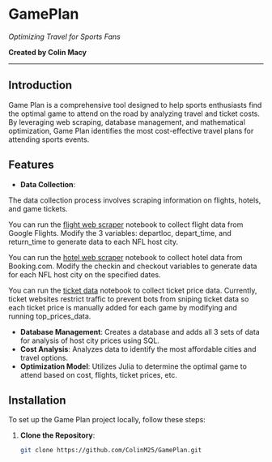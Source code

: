# GamePlan

*Optimizing Travel for Sports Fans*

**Created by Colin Macy**

---

## Introduction

Game Plan is a comprehensive tool designed to help sports enthusiasts find the optimal game to attend on the road by analyzing travel and ticket costs. By leveraging web scraping, database management, and mathematical optimization, Game Plan identifies the most cost-effective travel plans for attending sports events.

## Features

- **Data Collection**:

The data collection process involves scraping information on flights, hotels, and game tickets. 

You can run the [flight web scraper](./flight_webscraper.ipynb) notebook to collect flight data from Google Flights. Modify the 3 variables: departloc, depart_time, and return_time to generate data to each NFL host city.

You can run the [hotel web scraper](./hotel_webscraper.ipynb) notebook to collect hotel data from Booking.com. Modify the checkin and checkout variables to generate data for each NFL host city on the specified dates. 

You can run the [ticket data](./ticket_data.ipynb) notebook to collect ticket price data. Currently, ticket websites restrict traffic to prevent bots from sniping ticket data so each ticket price is manually added for each game by modifying and running top_prices_data.

- **Database Management**: Creates a database and adds all 3 sets of data for analysis of host city prices using SQL. 
- **Cost Analysis**: Analyzes data to identify the most affordable cities and travel options.
- **Optimization Model**: Utilizes Julia to determine the optimal game to attend based on cost, flights, ticket prices, etc. 

## Installation

To set up the Game Plan project locally, follow these steps:

1. **Clone the Repository**:
   ```bash
   git clone https://github.com/ColinM25/GamePlan.git